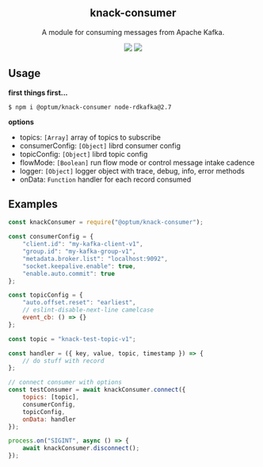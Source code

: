 <h2 align="center">
  knack-consumer
</h2>

<p align="center">
  A module for consuming messages from Apache Kafka.
</p>

<p align="center">
    <a href="https://www.npmjs.com/package/@optum/knack-consumer"><img src="https://img.shields.io/npm/v/@optum/knack-consumer?color=blue"></a>
  <a href="https://github.com/xojs/xo"><img src="https://img.shields.io/badge/code_style-XO-5ed9c7.svg"></a>
</p>

## Usage

<b>first things first...</b>

```shell
$ npm i @optum/knack-consumer node-rdkafka@2.7
```

<b>options</b>

- topics: `[Array]` array of topics to subscribe
- consumerConfig: `[Object]` librd consumer config
- topicConfig: `[Object]` librd topic config
- flowMode: `[Boolean]` run flow mode or control message intake cadence
- logger: `[Object]` logger object with trace, debug, info, error methods
- onData: `Function` handler for each record consumed

## Examples

```js
const knackConsumer = require("@optum/knack-consumer");

const consumerConfig = {
	"client.id": "my-kafka-client-v1",
	"group.id": "my-kafka-group-v1",
	"metadata.broker.list": "localhost:9092",
	"socket.keepalive.enable": true,
	"enable.auto.commit": true
};

const topicConfig = {
	"auto.offset.reset": "earliest",
	// eslint-disable-next-line camelcase
	event_cb: () => {}
};

const topic = "knack-test-topic-v1";

const handler = ({ key, value, topic, timestamp }) => {
	// do stuff with record
};

// connect consumer with options
const testConsumer = await knackConsumer.connect({
	topics: [topic],
	consumerConfig,
	topicConfig,
	onData: handler
});

process.on("SIGINT", async () => {
	await knackConsumer.disconnect();
});
```
